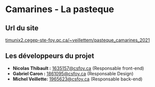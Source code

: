 # Camarines - La pasteque

## Url du site

[timunix2.cegep-ste-foy.qc.ca/~veillettem/pasteque_camarines_2021](https://timunix2.cegep-ste-foy.qc.ca/~veillettem/pasteque_camarines_2021)

## Les développeurs du projet

- **Nicolas Thibault :** <1635157@csfoy.ca> (Responsable front-end)
- **Gabriel Caron :** <1861095@csfoy.ca> (Responsable Design)
- **Michel Veillette:** <1965623@csfoy.ca> (Responsable back-end)
